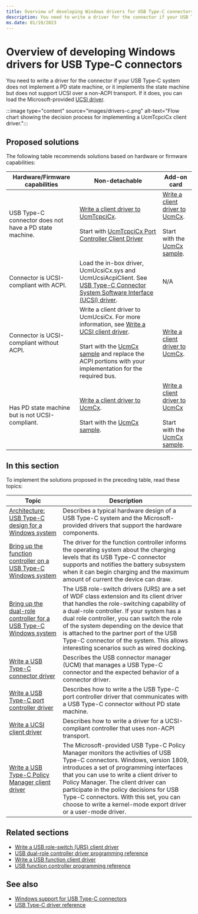 ```yaml
---
title: Overview of developing Windows drivers for USB Type-C connectors
description: You need to write a driver for the connector if your USB Type-C system does not include an embedded controller, otherwise you can load the Microsoft-provided UCSI driver.
ms.date: 01/19/2023
---
```


# Overview of developing Windows drivers for USB Type-C connectors

You need to write a driver for the connector if your USB Type-C system does not implement a PD state machine, or it implements the state machine but does not support UCSI over a non-ACPI transport. If it does, you can load the Microsoft-provided [UCSI driver](./ucsi.md).

:::image type="content" source="images/drivers-c.png" alt-text="Flow chart showing the decision process for implementing a UcmTcpciCx client driver.":::

## Proposed solutions

The following table recommends solutions based on hardware or firmware capabilities:

| Hardware/Firmware capabilities | Non-detachable | Add-on card |
|---|---|---|
| USB Type-C connector does not have a PD state machine. | [Write a client driver to UcmTcpciCx](./write-a-usb-type-c-port-controller-driver.md).<br/><br/>Start with [UcmTcpciCx Port Controller Client Driver](https://github.com/Microsoft/Windows-driver-samples/tree/main/usb/UcmTcpciCxClientSample) | [Write a client driver to UcmCx](./bring-up-a-usb-type-c-connector-on-a-windows-system.md).<br/><br/>Start with the [UcmCx sample](https://github.com/Microsoft/Windows-driver-samples/tree/main/usb/UcmCxUcsi). |
| Connector is UCSI-compliant with ACPI. | Load the in-box driver, UcmUcsiCx.sys and UcmUcsiAcpiClient. See [USB Type-C Connector System Software Interface (UCSI) driver](./ucsi.md). | N/A |
| Connector is UCSI-compliant without ACPI. | Write a client driver to UcmUcsiCx. For more information, see [Write a UCSI client driver](./write-a-ucsi-driver.md).<br/><br/>Start with the [UcmCx sample](https://github.com/Microsoft/Windows-driver-samples/tree/main/usb/UcmCxUcsi) and replace the ACPI portions with your implementation for the required bus. | [Write a client driver to UcmCx](./bring-up-a-usb-type-c-connector-on-a-windows-system.md). |
| Has PD state machine but is not UCSI-compliant. | [Write a client driver to UcmCx](./bring-up-a-usb-type-c-connector-on-a-windows-system.md).<br/><br/>Start with the [UcmCx sample](https://github.com/Microsoft/Windows-driver-samples/tree/main/usb/UcmCxUcsi). | [Write a client driver to UcmCx](./bring-up-a-usb-type-c-connector-on-a-windows-system.md)<br/><br/>Start with the [UcmCx sample](https://github.com/Microsoft/Windows-driver-samples/tree/main/usb/UcmCxUcsi). |

## In this section

To implement the solutions proposed in the preceding table, read these topics:

| Topic | Description |
|---|---|
| [Architecture: USB Type-C design for a Windows system](./architecture--usb-type-c-in-a-windows-system.md) | Describes a typical hardware design of a USB Type-C system and the Microsoft-provided drivers that support the hardware components. |
| [Bring up the function controller on a USB Type-C Windows system](./function-controller-bringup-for-a-usb-type-c-system.md) | The driver for the function controller informs the operating system about the charging levels that its USB Type-C connector supports and notifies the battery subsystem when it can begin charging and the maximum amount of current the device can draw. |
| [Bring up the dual-role controller for a USB Type-C Windows system](./dual-role-controller-bringup-for-a-usb-type-c-system.md) | The USB role-switch drivers (URS) are a set of WDF class extension and its client driver that handles the role-switching capability of a dual-role controller. If your system has a dual role controller, you can switch the role of the system depending on the device that is attached to the partner port of the USB Type-C connector of the system. This allows interesting scenarios such as wired docking. |
| [Write a USB Type-C connector driver](./bring-up-a-usb-type-c-connector-on-a-windows-system.md) | Describes the USB connector manager (UCM) that manages a USB Type-C connector and the expected behavior of a connector driver. |
| [Write a USB Type-C port controller driver](./write-a-usb-type-c-port-controller-driver.md) | Describes how to write a the USB Type-C port controller driver that communicates with a USB Type-C connector without PD state machine. |
| [Write a UCSI client driver](./write-a-ucsi-driver.md) | Describes how to write a driver for a UCSI-compliant controller that uses non-ACPI transport. |
| [Write a USB Type-C Policy Manager client driver](./policy-manager-client.md) | The Microsoft-provided USB Type-C Policy Manager monitors the activities of USB Type-C connectors. Windows, version 1809, introduces a set of programming interfaces that you can use to write a client driver to Policy Manager. The client driver can participate in the policy decisions for USB Type-C connectors. With this set, you can choose to write a kernel-mode export driver or a user-mode driver. |

## Related sections

- [Write a USB role-switch (URS) client driver ](./usb-dual-role-driver-stack-architecture.md)
- [USB dual-role controller driver programming reference](/previous-versions/windows/hardware/drivers/mt628026(v=vs.85))
- [Write a USB function client driver](./developing-windows-drivers-for-usb-function-controllers.md)
- [USB function controller programming reference](/windows-hardware/drivers/ddi/usbfnbase)

## See also

- [Windows support for USB Type-C connectors](./oem-tasks-for-bringing-up-a-usb-typec.md)
- [USB Type-C driver reference](/windows-hardware/drivers/ddi/_usbref/#type-c-driver-reference)
